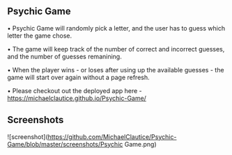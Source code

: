 
## Psychic Game

• Psychic Game will randomly pick a letter, and the user has to guess which letter the game chose.

• The game will keep track of the number of correct and incorrect guesses, and the number of guesses remanining.

• When the player wins - or loses after using up the available guesses - the game will start over again without a page refresh.

• Please checkout out the deployed app here - https://michaelclautice.github.io/Psychic-Game/

## Screenshots

![screenshot](https://github.com/MichaelClautice/Psychic-Game/blob/master/screenshots/Psychic Game.png)




